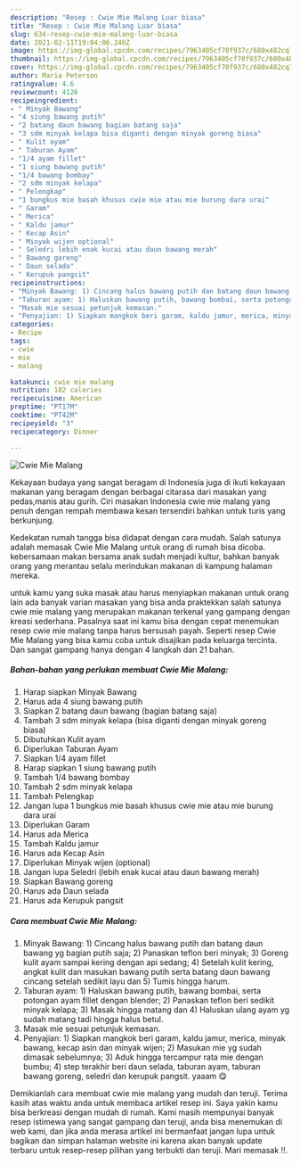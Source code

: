 ```yaml
---
description: "Resep : Cwie Mie Malang Luar biasa"
title: "Resep : Cwie Mie Malang Luar biasa"
slug: 634-resep-cwie-mie-malang-luar-biasa
date: 2021-02-11T19:04:06.246Z
image: https://img-global.cpcdn.com/recipes/7963405cf70f937c/680x482cq70/cwie-mie-malang-foto-resep-utama.jpg
thumbnail: https://img-global.cpcdn.com/recipes/7963405cf70f937c/680x482cq70/cwie-mie-malang-foto-resep-utama.jpg
cover: https://img-global.cpcdn.com/recipes/7963405cf70f937c/680x482cq70/cwie-mie-malang-foto-resep-utama.jpg
author: Maria Peterson
ratingvalue: 4.6
reviewcount: 4126
recipeingredient:
- " Minyak Bawang"
- "4 siung bawang putih"
- "2 batang daun bawang bagian batang saja"
- "3 sdm minyak kelapa bisa diganti dengan minyak goreng biasa"
- " Kulit ayam"
- " Taburan Ayam"
- "1/4 ayam fillet"
- "1 siung bawang putih"
- "1/4 bawang bombay"
- "2 sdm minyak kelapa"
- " Pelengkap"
- "1 bungkus mie basah khusus cwie mie atau mie burung dara urai"
- " Garam"
- " Merica"
- " Kaldu jamur"
- " Kecap Asin"
- " Minyak wijen optional"
- " Seledri lebih enak kucai atau daun bawang merah"
- " Bawang goreng"
- " Daun selada"
- " Kerupuk pangsit"
recipeinstructions:
- "Minyak Bawang: 1) Cincang halus bawang putih dan batang daun bawang yg bagian putih saja; 2) Panaskan teflon beri minyak; 3) Goreng kulit ayam sampai kering dengan api sedang; 4) Setelah kulit kering, angkat kulit dan masukan bawang putih serta batang daun bawang cincang setelah sedikit layu dan 5) Tumis hingga harum."
- "Taburan ayam: 1) Haluskan bawang putih, bawang bombai, serta potongan ayam fillet dengan blender; 2) Panaskan teflon beri sedikit minyak kelapa; 3) Masak hingga matang dan 4) Haluskan ulang ayam yg sudah matang tadi hingga halus betul."
- "Masak mie sesuai petunjuk kemasan."
- "Penyajian: 1) Siapkan mangkok beri garam, kaldu jamur, merica, minyak bawang, kecap asin dan minyak wijen; 2) Masukan mie yg sudah dimasak sebelumnya; 3) Aduk hingga tercampur rata mie dengan bumbu; 4) step terakhir beri daun selada, taburan ayam, taburan bawang goreng, seledri dan kerupuk pangsit. yaaam 😋"
categories:
- Recipe
tags:
- cwie
- mie
- malang

katakunci: cwie mie malang 
nutrition: 182 calories
recipecuisine: American
preptime: "PT17M"
cooktime: "PT42M"
recipeyield: "3"
recipecategory: Dinner

---
```



![Cwie Mie Malang](https://img-global.cpcdn.com/recipes/7963405cf70f937c/680x482cq70/cwie-mie-malang-foto-resep-utama.jpg)

Kekayaan budaya yang sangat beragam di Indonesia juga di ikuti kekayaan makanan yang beragam dengan berbagai citarasa dari masakan yang pedas,manis atau gurih. Ciri masakan Indonesia cwie mie malang yang penuh dengan rempah membawa kesan tersendiri bahkan untuk turis yang berkunjung.


Kedekatan rumah tangga bisa didapat dengan cara mudah. Salah satunya adalah memasak Cwie Mie Malang untuk orang di rumah bisa dicoba. kebersamaan makan bersama anak sudah menjadi kultur, bahkan banyak orang yang merantau selalu merindukan makanan di kampung halaman mereka.



untuk kamu yang suka masak atau harus menyiapkan makanan untuk orang lain ada banyak varian masakan yang bisa anda praktekkan salah satunya cwie mie malang yang merupakan makanan terkenal yang gampang dengan kreasi sederhana. Pasalnya saat ini kamu bisa dengan cepat menemukan resep cwie mie malang tanpa harus bersusah payah.
Seperti resep Cwie Mie Malang yang bisa kamu coba untuk disajikan pada keluarga tercinta. Dan sangat gampang hanya dengan 4 langkah dan 21 bahan.


<!--inarticleads1-->

##### Bahan-bahan yang perlukan membuat Cwie Mie Malang:

1. Harap siapkan  Minyak Bawang
1. Harus ada 4 siung bawang putih
1. Siapkan 2 batang daun bawang (bagian batang saja)
1. Tambah 3 sdm minyak kelapa (bisa diganti dengan minyak goreng biasa)
1. Dibutuhkan  Kulit ayam
1. Diperlukan  Taburan Ayam
1. Siapkan 1/4 ayam fillet
1. Harap siapkan 1 siung bawang putih
1. Tambah 1/4 bawang bombay
1. Tambah 2 sdm minyak kelapa
1. Tambah  Pelengkap
1. Jangan lupa 1 bungkus mie basah khusus cwie mie atau mie burung dara urai
1. Diperlukan  Garam
1. Harus ada  Merica
1. Tambah  Kaldu jamur
1. Harus ada  Kecap Asin
1. Diperlukan  Minyak wijen (optional)
1. Jangan lupa  Seledri (lebih enak kucai atau daun bawang merah)
1. Siapkan  Bawang goreng
1. Harus ada  Daun selada
1. Harus ada  Kerupuk pangsit




<!--inarticleads2-->

##### Cara membuat  Cwie Mie Malang:

1. Minyak Bawang: 1) Cincang halus bawang putih dan batang daun bawang yg bagian putih saja; 2) Panaskan teflon beri minyak; 3) Goreng kulit ayam sampai kering dengan api sedang; 4) Setelah kulit kering, angkat kulit dan masukan bawang putih serta batang daun bawang cincang setelah sedikit layu dan 5) Tumis hingga harum.
1. Taburan ayam: 1) Haluskan bawang putih, bawang bombai, serta potongan ayam fillet dengan blender; 2) Panaskan teflon beri sedikit minyak kelapa; 3) Masak hingga matang dan 4) Haluskan ulang ayam yg sudah matang tadi hingga halus betul.
1. Masak mie sesuai petunjuk kemasan.
1. Penyajian: 1) Siapkan mangkok beri garam, kaldu jamur, merica, minyak bawang, kecap asin dan minyak wijen; 2) Masukan mie yg sudah dimasak sebelumnya; 3) Aduk hingga tercampur rata mie dengan bumbu; 4) step terakhir beri daun selada, taburan ayam, taburan bawang goreng, seledri dan kerupuk pangsit. yaaam 😋




Demikianlah cara membuat cwie mie malang yang mudah dan teruji. Terima kasih atas waktu anda untuk membaca artikel resep ini. Saya yakin kamu bisa berkreasi dengan mudah di rumah. Kami masih mempunyai banyak resep istimewa yang sangat gampang dan teruji, anda bisa menemukan di web kami, dan jika anda merasa artikel ini bermanfaat jangan lupa untuk bagikan dan simpan halaman website ini karena akan banyak update terbaru untuk resep-resep pilihan yang terbukti dan teruji. Mari memasak !!. 
